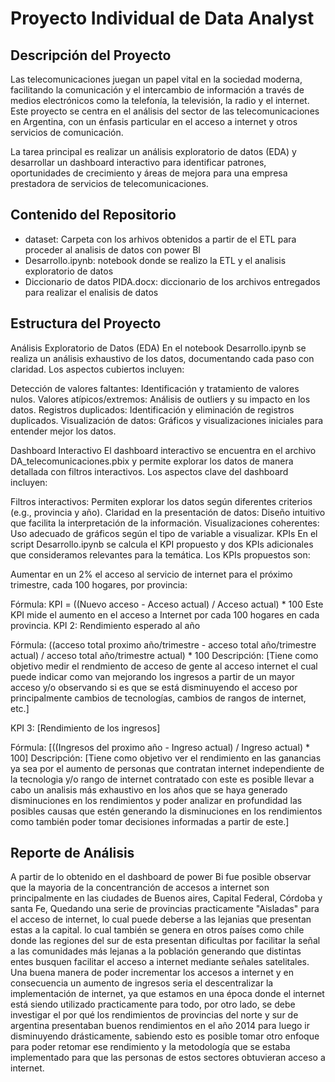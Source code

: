 # Proyecto Individual de Data Analyst
## Descripción del Proyecto
Las telecomunicaciones juegan un papel vital en la sociedad moderna, facilitando la comunicación y el intercambio de información a través de medios electrónicos como la telefonía, la televisión, la radio y el internet.
Este proyecto se centra en el análisis del sector de las telecomunicaciones en Argentina, con un énfasis particular en el acceso a internet y otros servicios de comunicación.

La tarea principal es realizar un análisis exploratorio de datos (EDA) y desarrollar un dashboard interactivo para identificar patrones, oportunidades de crecimiento y áreas de mejora para una empresa prestadora 
de servicios de telecomunicaciones.

## Contenido del Repositorio

- dataset: Carpeta con los arhivos obtenidos a partir de el ETL para proceder al analisis de datos con power BI
- Desarrollo.ipynb: notebook donde se realizo la ETL y el analisis exploratorio de datos
- Diccionario de datos PIDA.docx: diccionario de los archivos entregados para realizar el enalisis de datos

## Estructura del Proyecto
Análisis Exploratorio de Datos (EDA)
En el notebook Desarrollo.ipynb se realiza un análisis exhaustivo de los datos, documentando cada paso con claridad. Los aspectos cubiertos incluyen:

Detección de valores faltantes: Identificación y tratamiento de valores nulos.
Valores atípicos/extremos: Análisis de outliers y su impacto en los datos.
Registros duplicados: Identificación y eliminación de registros duplicados.
Visualización de datos: Gráficos y visualizaciones iniciales para entender mejor los datos.

Dashboard Interactivo
El dashboard interactivo se encuentra en el archivo DA_telecomunicaciones.pbix y permite explorar los datos de manera detallada con filtros interactivos. Los aspectos clave del dashboard incluyen:

Filtros interactivos: Permiten explorar los datos según diferentes criterios (e.g., provincia  y año).
Claridad en la presentación de datos: Diseño intuitivo que facilita la interpretación de la información.
Visualizaciones coherentes: Uso adecuado de gráficos según el tipo de variable a visualizar.
KPIs
En el script Desarrollo.ipynb se calcula el KPI propuesto y dos KPIs adicionales que consideramos relevantes para la temática. Los KPIs propuestos son:

Aumentar en un 2% el acceso al servicio de internet para el próximo trimestre, cada 100 hogares, por provincia:

Fórmula: KPI = ((Nuevo acceso - Acceso actual) / Acceso actual) * 100
Este KPI mide el aumento en el acceso a Internet por cada 100 hogares en cada provincia.
KPI 2: Rendimiento esperado al año

Fórmula: ((acceso total proximo año/trimestre - acceso total año/trimestre actual) / acceso total año/trimestre actual) * 100
Descripción: [Tiene como objetivo medir el rendmiento de acceso de gente al acceso internet el cual puede indicar como van mejorando los ingresos a partir de un mayor acceso y/o observando si es que se está 
disminuyendo el acceso por principalmente cambios de tecnologías, cambios de rangos de internet, etc.]

KPI 3: [Rendimiento de los ingresos]

Fórmula: [((Ingresos del proximo año - Ingreso actual) / Ingreso actual) * 100]
Descripción: [Tiene como objetivo ver el rendimiento en las ganancias ya sea por el aumento de personas que contratan internet independiente de la tecnologia y/o rango de internet contratado
con este es posible llevar a cabo un analisis más exhaustivo en los años que se haya generado disminuciones en los rendimientos y poder analizar en profundidad las posibles causas que estén generando
la disminuciones en los rendimientos como también poder tomar decisiones informadas a partir de este.]

## Reporte de Análisis

A partir de lo obtenido en el dashboard de power Bi fue posible observar que la mayoria de la concentranción de accesos a internet son principalmente en las ciudades de Buenos aires, Capital Federal, Córdoba y santa Fe,
Quedando una serie de provincias practicamente "Aisladas" para el acceso de internet, lo cual puede deberse a las lejanias que presentan estas a la capital. lo cual también se genera en otros países como chile donde las
regiones del sur de esta presentan dificultas por facilitar la señal a las comunidades más lejanas a la población generando que distintas entes busquen facilitar el acceso a internet mediante señales satelitales. Una buena
manera de poder incrementar los accesos a internet y en consecuencia un aumento de ingresos seria el descentralizar la implementación de internet, ya que estamos en una época donde el internet está siendo utilizado practicamente
para todo, por otro lado, se debe investigar el por qué los rendimientos de provincias del norte y sur de argentina presentaban buenos rendimientos en el año 2014 para luego ir disminuyendo drásticamente, sabiendo esto es posible
tomar otro enfoque para poder retomar ese rendimiento y la metodología que se estaba implementado para que las personas de estos sectores obtuvieran acceso a internet.

